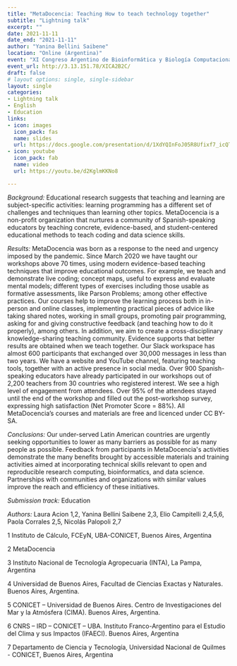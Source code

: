```yaml
---
title: "MetaDocencia: Teaching How to teach technology together"
subtitle: "Lightning talk"
excerpt: ""
date: 2021-11-11
date_end: "2021-11-11"
author: "Yanina Bellini Saibene"
location: "Online (Argentina)"
event: "XI Congreso Argentino de Bioinformática y Biología Computacional 2021 "
event_url: http://3.13.151.78/XICA2B2C/
draft: false
# layout options: single, single-sidebar
layout: single
categories:
- Lightning talk
- English
- Education
links:
- icon: images
  icon_pack: fas
  name: slides
  url: https://docs.google.com/presentation/d/1XdYQInFoJ05R8Ufixf7_icQTQJECDdhULItcQODnKXE/edit?usp=sharing
- icon: youtube
  icon_pack: fab
  name: video
  url: https://youtu.be/d2KglmKKNo8

---
```



_Background:_
Educational research suggests that teaching and learning are subject-specific activities: learning programming has a different set of challenges and techniques than learning other topics. MetaDocencia is a non-profit organization that nurtures a community of Spanish-speaking educators by teaching concrete, evidence-based, and student-centered educational methods to teach coding and data science skills.

_Results:_
MetaDocencia was born as a response to the need and urgency imposed by the pandemic. Since March 2020 we have taught our workshops above 70 times, using modern evidence-based teaching techniques that improve educational outcomes. For example, we teach and demonstrate live coding; concept maps, useful to express and evaluate mental models; different types of exercises including those usable as formative assessments, like Parson Problems; among other effective practices. Our courses help to improve the learning process both in in-person and online classes, implementing practical pieces of advice like taking shared notes, working in small groups, promoting pair programming, asking for and giving constructive feedback (and teaching how to do it properly), among others. In addition, we aim to create a cross-disciplinary knowledge-sharing teaching community. Evidence supports that better results are obtained when we teach together. Our Slack workspace has almost 600 participants that exchanged over 30,000 messages in less than two years. We have a website and YouTube channel, featuring teaching tools, together with an active presence in social media. Over 900 Spanish-speaking educators have already participated in our workshops out of 2,200 teachers from 30 countries who registered interest. We see a high level of engagement from attendees. Over 95% of the attendees stayed until the end of the workshop and filled out the post-workshop survey, expressing high satisfaction (Net Promoter Score = 88%). All MetaDocencia’s courses and materials are free and licenced under CC BY-SA.

_Conclusions:_
Our under-served Latin American countries are urgently seeking opportunities to lower as many barriers as possible for as many people as possible. Feedback from participants in MetaDocencia's activities demonstrate the many benefits brought by accessible materials and training activities aimed at incorporating technical skills relevant to open and reproducible research computing, bioinformatics, and data science. Partnerships with communities and organizations with similar values improve the reach and efficiency of these initiatives.

_Submission track:_ Education

_Authors:_ Laura Acion 1,2, Yanina Bellini Saibene 2,3, Elio Campitelli 2,4,5,6, Paola Corrales 2,5, Nicolás Palopoli 2,7

1 Instituto de Cálculo, FCEyN, UBA-CONICET, Buenos Aires, Argentina

2 MetaDocencia

3 Instituto Nacional de Tecnología Agropecuaria (INTA), La Pampa, Argentina

4 Universidad de Buenos Aires, Facultad de Ciencias Exactas y Naturales. Buenos Aires, Argentina.

5 CONICET – Universidad de Buenos Aires. Centro de Investigaciones del Mar y la Atmósfera (CIMA). Buenos Aires, Argentina.

6 CNRS – IRD – CONICET – UBA. Instituto Franco-Argentino para el Estudio del Clima y sus Impactos (IFAECI). Buenos Aires, Argentina

7 Departamento de Ciencia y Tecnología, Universidad Nacional de Quilmes - CONICET, Buenos Aires, Argentina
